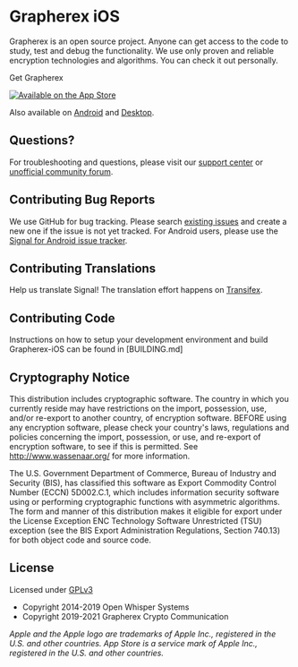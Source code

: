 # Grapherex iOS

Grapherex is an open source project. Anyone can get access to the code to study, test and debug the functionality. We use only proven and reliable encryption technologies and algorithms. You can check it out personally.

Get Grapherex

[![Available on the App Store](http://cl.ly/WouG/Download_on_the_App_Store_Badge_US-UK_135x40.svg)](https://itunes.apple.com/us/app/signal-private-messenger/id874139669?mt=8)

Also available on [Android](https://github.com/signalapp/signal-android) and [Desktop](https://github.com/signalapp/signal-desktop).

## Questions?

For troubleshooting and questions, please visit our [support center](https://support.signal.org/) or [unofficial community forum](https://community.signalusers.org/).

## Contributing Bug Reports

We use GitHub for bug tracking. Please search [existing issues](https://github.com/signalapp/signal-ios/issues) and create a new one if the issue is not yet tracked. For Android users, please use the [Signal for Android issue tracker](https://github.com/signalapp/signal-android/issues).

## Contributing Translations

Help us translate Signal! The translation effort happens on [Transifex](https://www.transifex.com/signalapp/signal-ios/).

## Contributing Code

Instructions on how to setup your development environment and build Grapherex-iOS can be found in [BUILDING.md]

## Cryptography Notice

This distribution includes cryptographic software. The country in which you currently reside may have restrictions on the import, possession, use, and/or re-export to another country, of encryption software.
BEFORE using any encryption software, please check your country's laws, regulations and policies concerning the import, possession, or use, and re-export of encryption software, to see if this is permitted.
See <http://www.wassenaar.org/> for more information.

The U.S. Government Department of Commerce, Bureau of Industry and Security (BIS), has classified this software as Export Commodity Control Number (ECCN) 5D002.C.1, which includes information security software using or performing cryptographic functions with asymmetric algorithms.
The form and manner of this distribution makes it eligible for export under the License Exception ENC Technology Software Unrestricted (TSU) exception (see the BIS Export Administration Regulations, Section 740.13) for both object code and source code.

## License

Licensed under [GPLv3](http://www.gnu.org/licenses/gpl-3.0.html)

- Copyright 2014-2019 Open Whisper Systems
- Copyright 2019-2021 Grapherex Crypto Communication

_Apple and the Apple logo are trademarks of Apple Inc., registered in the U.S. and other countries. App Store is a service mark of Apple Inc., registered in the U.S. and other countries._
